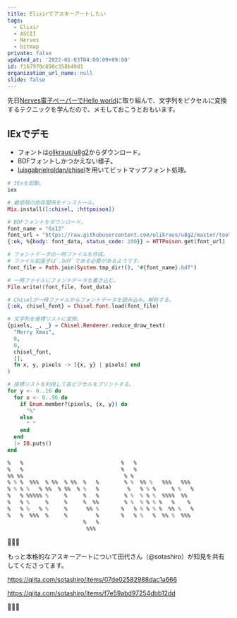 ```yaml
---
title: Elixirでアスキーアートしたい
tags:
  - Elixir
  - ASCII
  - Nerves
  - bitmap
private: false
updated_at: '2022-01-03T04:09:09+09:00'
id: f167978c690c358b49d1
organization_url_name: null
slide: false
---
```

先日[Nerves電子ペーパーでHello world](https://qiita.com/mnishiguchi/items/f709d6c211cf41078f2f)に取り組んで、文字列をピクセルに変換するテクニックを学んだので、メモしておこうとおもいます。

## IExでデモ

- フォントは[olikraus/u8g2](https://github.com/olikraus/u8g2/tree/master/tools/font/bdf)からダウンロード。
- BDFフォントしかつかえない様子。
- [luisgabrielroldan/chisel](https://github.com/luisgabrielroldan/chisel)を用いてビットマップフォント処理。

```elixir
# IExを起動。
iex

# 最低限の依存関係をインストール。
Mix.install([:chisel, :httpoison])

# BDFフォントをダウンロード。
font_name = "6x13"
font_url = "https://raw.githubusercontent.com/olikraus/u8g2/master/tools/font/bdf/#{font_name}.bdf"
{:ok, %{body: font_data, status_code: 200}} = HTTPoison.get(font_url)

# フォントデータの一時ファイルを作成。
# ファイル拡張子は`.bdf`である必要があるようです。
font_file = Path.join(System.tmp_dir!(), "#{font_name}.bdf")

# 一時ファイルにフォントデータを書き込む。
File.write!(font_file, font_data)

# Chiselが一時ファイルからフォントデータを読み込み、解析する。
{:ok, chisel_font} = Chisel.Font.load(font_file)

# 文字列を座標リストに変換。
{pixels, _, _} = Chisel.Renderer.reduce_draw_text(
  "Merry Xmas",
  0,
  0,
  chisel_font,
  [],
  fn x, y, pixels -> [{x, y} | pixels] end
)

# 座標リストを利用して各ピクセルをプリントする。
for y <- 0..16 do
  for x <- 0..96 do
    if Enum.member?(pixels, {x, y}) do
      "%"
    else
      " "
    end
  end
  |> IO.puts()
end

%   %                               %   %
%   %                               %   %
%% %%                                % %
% % %  %%%  % %%  % %%  %   %        % %  %% %   %%%   %%%
% % % %   % %%  % %%  % %   %         %   % % %     % %   %
%   % %%%%% %     %     %   %        % %  % % %  %%%%  %%
%   % %     %     %     %  %%        % %  % % % %   %    %
%   % %   % %     %      %% %       %   % % % % %  %% %   %
%   %  %%%  %     %         %       %   % %   %  %% %  %%%
                        %   %
                         %%%
```

:tada::tada::tada:

もっと本格的なアスキーアートについて田代さん（@sotashiro）が知見を共有してくださってます。

https://qiita.com/sotashiro/items/07de02582988dac1a666

https://qiita.com/sotashiro/items/f7e59abd97254dbb12dd

:tada::tada::tada:
